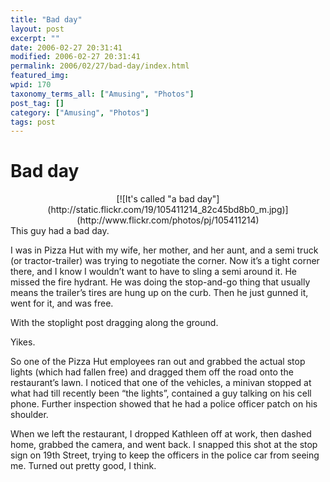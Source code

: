 ```yaml
---
title: "Bad day"
layout: post
excerpt: ""
date: 2006-02-27 20:31:41
modified: 2006-02-27 20:31:41
permalink: 2006/02/27/bad-day/index.html
featured_img: 
wpid: 170
taxonomy_terms_all: ["Amusing", "Photos"]
post_tag: []
category: ["Amusing", "Photos"]
tags: post
---
```


# Bad day

<div align="center">[![It's called "a bad day"](http://static.flickr.com/19/105411214_82c45bd8b0_m.jpg)](http://www.flickr.com/photos/pj/105411214)</div>This guy had a bad day.

I was in Pizza Hut with my wife, her mother, and her aunt, and a semi truck (or tractor-trailer) was trying to negotiate the corner. Now it’s a tight corner there, and I know I wouldn’t want to have to sling a semi around it. He missed the fire hydrant. He was doing the stop-and-go thing that usually means the trailer’s tires are hung up on the curb. Then he just gunned it, went for it, and was free.

With the stoplight post dragging along the ground.

Yikes.

So one of the Pizza Hut employees ran out and grabbed the actual stop lights (which had fallen free) and dragged them off the road onto the restaurant’s lawn. I noticed that one of the vehicles, a minivan stopped at what had till recently been “the lights”, contained a guy talking on his cell phone. Further inspection showed that he had a police officer patch on his shoulder.

When we left the restaurant, I dropped Kathleen off at work, then dashed home, grabbed the camera, and went back. I snapped this shot at the stop sign on 19th Street, trying to keep the officers in the police car from seeing me. Turned out pretty good, I think.